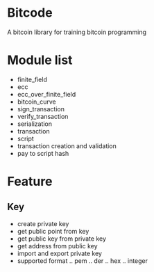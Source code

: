 # Bitcode
A bitcoin library for training bitcoin programming

# Module list
* finite_field
* ecc
* ecc_over_finite_field
* bitcoin_curve
* sign_transaction
* verify_transaction
* serialization
* transaction
* script
* transaction creation and validation
* pay to script hash

# Feature
## Key
* create private key
* get public point from key
* get public key from private key
* get address from public key
* import and export private key
* supported format
.. pem
.. der
.. hex
.. integer